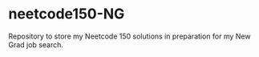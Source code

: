 # neetcode150-NG

Repository to store my Neetcode 150 solutions in preparation for my New Grad job search.